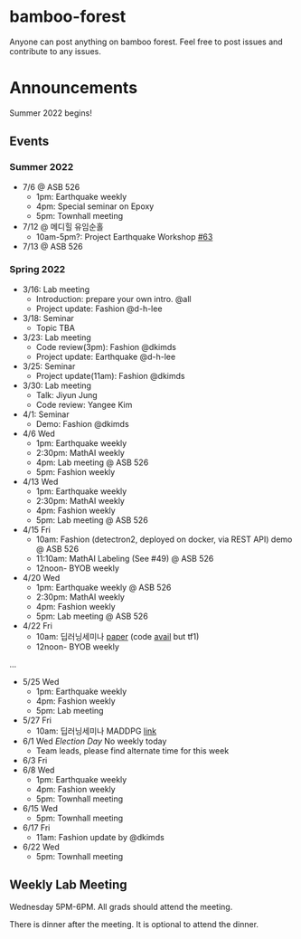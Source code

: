 # bamboo-forest
Anyone can post anything on bamboo forest. 
Feel free to post issues and contribute to any issues.

# Announcements

Summer 2022 begins!

## Events

### Summer 2022

- 7/6 @ ASB 526
  - 1pm: Earthquake weekly
  - 4pm: Special seminar on Epoxy
  - 5pm: Townhall meeting
- 7/12 @ 메디힐 유임순홀
  - 10am-5pm?: Project Earthquake Workshop [#63](https://github.com/AIML-K/bamboo-forest/issues/63)
- 7/13 @ ASB 526


### Spring 2022

- 3/16: Lab meeting
  - Introduction: prepare your own intro. @all
  - Project update: Fashion @d-h-lee
- 3/18: Seminar
  - Topic TBA
- 3/23: Lab meeting
  - Code review(3pm): Fashion @dkimds
  - Project update: Earthquake @d-h-lee
- 3/25: Seminar
  - Project update(11am): Fashion @dkimds
- 3/30: Lab meeting
  - Talk: Jiyun Jung
  - Code review: Yangee Kim
- 4/1: Seminar
  - Demo: Fashion @dkimds
- 4/6 Wed
  - 1pm: Earthquake weekly
  - 2:30pm: MathAI weekly
  - 4pm: Lab meeting @ ASB 526
  - 5pm: Fashion weekly 
- 4/13 Wed
  - 1pm: Earthquake weekly
  - 2:30pm: MathAI weekly
  - 4pm: Fashion weekly 
  - 5pm: Lab meeting @ ASB 526
- 4/15 Fri
  - 10am: Fashion (detectron2, deployed on docker, via REST API) demo @ ASB 526
  - 11:10am: MathAI Labeling (See #49) @ ASB 526
  - 12noon- BYOB weekly 
- 4/20 Wed
  - 1pm: Earthquake weekly @ ASB 526
  - 2:30pm: MathAI weekly
  - 4pm: Fashion weekly 
  - 5pm: Lab meeting @ ASB 526
- 4/22 Fri
  - 10am: 딥러닝세미나 [paper](https://arxiv.org/abs/1706.02275) (code [avail](https://github.com/openai/maddpg) but tf1)
  - 12noon- BYOB weekly 

...

- 5/25 Wed
  - 1pm: Earthquake weekly 
  - 4pm: Fashion weekly
  - 5pm: Lab meeting 
- 5/27 Fri  
  - 10am: 딥러닝세미나 MADDPG [link](https://antonai.blog/multi-agent-reinforcement-learning-openais-maddpg/)
- 6/1 Wed *Election Day* No weekly today
  - Team leads, please find alternate time for this week   
- 6/3 Fri
- 6/8 Wed
  - 1pm: Earthquake weekly 
  - 4pm: Fashion weekly
  - 5pm: Townhall meeting
- 6/15 Wed
  - 5pm: Townhall meeting
- 6/17 Fri
  - 11am: Fashion update by @dkimds
- 6/22 Wed
  - 5pm: Townhall meeting



## Weekly Lab Meeting

Wednesday 5PM-6PM. 
All grads should attend the meeting. 

There is dinner after the meeting. 
It is optional to attend the dinner. 

